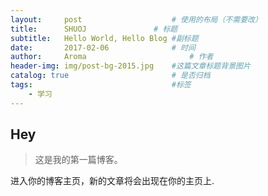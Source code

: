 ```yaml
---
layout:     post   				    # 使用的布局（不需要改）
title:      SHUOJ 				# 标题 
subtitle:   Hello World, Hello Blog #副标题
date:       2017-02-06 				# 时间
author:     Aroma 						# 作者
header-img: img/post-bg-2015.jpg 	#这篇文章标题背景图片
catalog: true 						# 是否归档
tags:								#标签
    - 学习
---
```


## Hey
>这是我的第一篇博客。

进入你的博客主页，新的文章将会出现在你的主页上.
